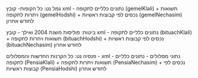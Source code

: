 גמל נט: כל הקופות- קובץ xml - נתונים כלליים לתקופה (gemelKlali) + תשואות ויתרות לתקופה (gemelHodshi) + נכסים לפי קבוצות ראשיות (gemelNechasim) לחודש אחרון

ביטוח: פוליסות משנת 2004 ואילך - קובץ xml - נתונים כלליים לתקופה (bituachKlali) + תשואות ויתרות לתקופה (bituachHodshi) + נכסים לפי קבוצות ראשיות (bituachNechasim) לחודש אחרון

פנסיה נט: כל הקרנות החדשות והמסלולים - xml - נתוני מסלולים - נתונים כלליים לתקופה (PensiaKlali) + תשואות ויתרות לתקופה (PensiaNechasim) + נכסים לפי קבוצות ראשיות (PensiaHodshi) לחודש אחרון


